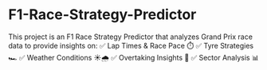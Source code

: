 # F1-Race-Strategy-Predictor
This project is an F1 Race Strategy Predictor that analyzes Grand Prix race data to provide insights on: ✅ Lap Times &amp; Race Pace ⏱️ ✅ Tyre Strategies 🏎️ ✅ Weather Conditions ☀️🌧️ ✅ Overtaking Insights 🚥 ✅ Sector Analysis 📊  
